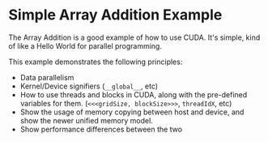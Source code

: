 # Simple Array Addition Example

The Array Addition is a good example of how to use CUDA. It's simple, kind of 
like a Hello World for parallel programming. 

This example demonstrates the following principles:

* Data parallelism
* Kernel/Device signifiers (`__global__`, etc)
* How to use threads and blocks in CUDA, along with the pre-defined variables 
    for them. (`<<<gridSize, blockSize>>>`, `threadIdX`, etc)
* Show the usage of memory copying between host and device, and show the 
    newer unified memory model.
* Show performance differences between the two

